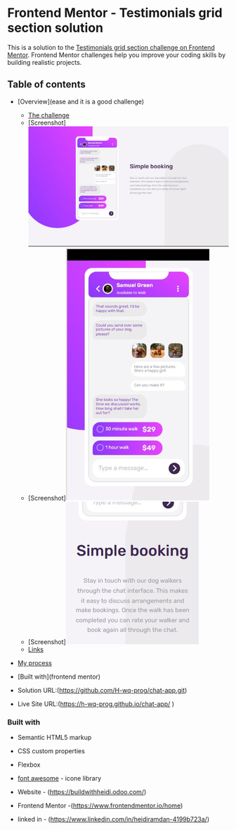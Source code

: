 # Frontend Mentor - Testimonials grid section solution

This is a solution to the [Testimonials grid section challenge on Frontend Mentor](https://www.frontendmentor.io/challenges/testimonials-grid-section-Nnw6J7Un7). Frontend Mentor challenges help you improve your coding skills by building realistic projects. 

## Table of contents

- [Overview](ease and it is a good challenge)
  - [The challenge](testimonials-grid-section)
  - [Screenshot]![](./Screenshot1.jpg)
  - [Screenshot]![](./Screenshot2.jpg)
  - [Screenshot]![](./Screenshot3.jpg)
  - [Links](https://github.com/H-wq-prog/chat-app.git)
- [My process](https://h-wq-prog.github.io/chat-app/
)
- [Built with](frontend mentor)


- Solution URL:(https://github.com/H-wq-prog/chat-app.git)
- Live Site URL:(https://h-wq-prog.github.io/chat-app/
)






### Built with

- Semantic HTML5 markup
- CSS custom properties
- Flexbox

- [font awesome](https://fontawesome.com/) - icone library





- Website - (https://buildwithheidi.odoo.com/)
- Frontend Mentor -(https://www.frontendmentor.io/home)
- linked in - (https://www.linkedin.com/in/heidiramdan-4199b723a/)

